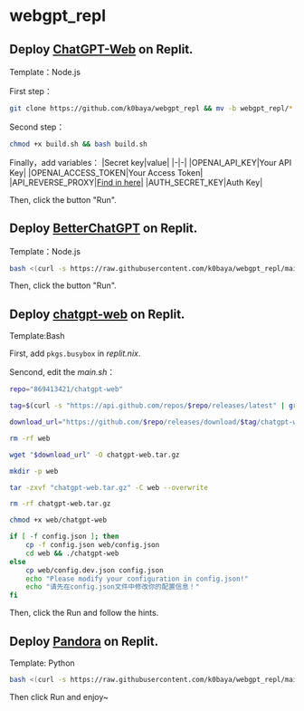 # webgpt_repl
## Deploy [ChatGPT-Web](https://github.com/Chanzhaoyu/chatgpt-web) on Replit.

Template：Node.js

First step：
```bash
git clone https://github.com/k0baya/webgpt_repl && mv -b webgpt_repl/* ./ && mv -b webgpt_repl/.[^.]* ./ && rm -rf *~ && rm -rf webgpt_repl
```
Second step：
```bash
chmod +x build.sh && bash build.sh
```
Finally，add variables：
|Secret key|value|
|-|-|
|OPENAI_API_KEY|Your API Key|
|OPENAI_ACCESS_TOKEN|Your Access Token|
|API_REVERSE_PROXY|[Find in here](https://github.com/transitive-bullshit/chatgpt-api#reverse-proxy)|
|AUTH_SECRET_KEY|Auth Key|

Then, click the button "Run".
## Deploy [BetterChatGPT](https://github.com/ztjhz/BetterChatGPT) on Replit.
Template：Node.js
```bash
bash <(curl -s https://raw.githubusercontent.com/k0baya/webgpt_repl/main/BetterChatGPT/install.sh)
```
Then, click the button "Run".

## Deploy [chatgpt-web](https://github.com/869413421/chatgpt-web) on Replit.
Template:Bash

First, add `pkgs.busybox` in *replit.nix*.

Sencond, edit the *main.sh*：
```bash
repo="869413421/chatgpt-web"

tag=$(curl -s "https://api.github.com/repos/$repo/releases/latest" | grep -o '"tag_name": ".*"' | sed 's/"tag_name": "//;s/"//')

download_url="https://github.com/$repo/releases/download/$tag/chatgpt-web-${tag}-linux-amd64.tar.gz"

rm -rf web

wget "$download_url" -O chatgpt-web.tar.gz

mkdir -p web

tar -zxvf "chatgpt-web.tar.gz" -C web --overwrite

rm -rf chatgpt-web.tar.gz

chmod +x web/chatgpt-web

if [ -f config.json ]; then
    cp -f config.json web/config.json
    cd web && ./chatgpt-web
else
    cp web/config.dev.json config.json
    echo "Please modify your configuration in config.json!"
    echo "请先在config.json文件中修改你的配置信息！"
fi
```
Then, click the Run and follow the hints.
## Deploy [Pandora]() on Replit.
Template: Python
```bash
bash <(curl -s https://raw.githubusercontent.com/k0baya/webgpt_repl/main/pandora/install.sh)
```
Then click Run and enjoy~

